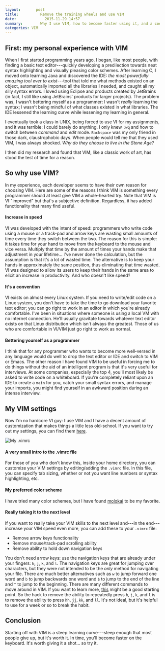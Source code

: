 ```yaml
---
layout:		  post
title:			Remove the training wheels and use VIM
date:			  2015-11-29 14:57
summary:		Why I use VIM, how to become faster using it, and a cool trick I learned to take your VIM mastery to the next level
categories:	VIM
---
```


## First: my personal experience with VIM
When I first started programming years ago, I began, like most people, with finding a basic text editor---quickly developing a predilection towards neat syntax highlighting and visually pleasing color schemes. After learning C, I moved onto learning Java and discovered the IDE: *the most powerfully amazing tool ever to exist*---tool that told me what methods existed on an object, automatically imported all the libraries I needed, and caught all my silly syntax errors. I loved using Eclipse and products created by JetBrains (in fact, I still like using JetBrains' products for larger projects). The problem was, I wasn't bettering myself as a programmer: I wasn't *really* learning the syntax; I wasn't being mindful of what classes existed in what libraries. The IDE lessened the learning curve while lessening my learning in general. 

I eventually took a class in UNIX, being forced to use VI for my assignments, and it was terrible: I could barely do anything. I only knew `:wq` and how to switch between *command* and *edit* mode. `Backspace` was my only friend in those dark, claustrophobic days. When people would tell me that they used VIM, I was always shocked. *Why do they choose to live in the Stone Age?* 

I then did my research and found that VIM, like a classic work of art, has stood the test of time for a reason.

## So why use VIM?
In my experience, each developer seems to have their own reason for choosing VIM. Here are some of the reasons I think VIM is something every programmer should at least give VIM a whole-hearted try. Note that VIM is VI "improved" but that's a subjective definition. Regardless, it has added functionality that many find useful.

#### Increase in speed
VI was developed with the intent of speed: programmers who write code using a mouse or a track-pad and arrow keys are wasting small amounts of time every time they switch between the two. The reason for this is simple: it takes time for your hand to move from the keyboard to the mouse and vice versa. Multiply that time by the amount of times your hands make that adjustment in your lifetime... I've never done the calculation, but the assumption is that it's a lot of wasted time. The alternative is to keep your hands in approximately the same position, thus eliminating that time wasted. VI was designed to allow its users to keep their hands in the same area to elicit an increase in productivity. And who doesn't like speed?

#### It's a convention
VI exists on almost every Linux system. If you need to write/edit code on a Linux system, you don't have to take the time to go download your favorite text editor; you can go right to work in an editor in which you're already comfortable. I've been in situations where someone is using a local VM with no internet connection. He'll usually gravitate towards whatever text editor exists on that Linux distribution which isn't always the greatest. Those of us who are comfortable in VI/VIM just go right to work as normal.

#### Bettering yourself as a programmer
I think that for any programmer who wants to become more well-versed in any language would do well to drop the text editor or IDE and switch to VIM or Emacs. The other reason I have found VIM to be useful in forcing me to do things without the aid of an intelligent program is that it's very useful for interviews. At some companies, especially the top 4, you'll most likely be asked to write code on a whiteboard. If you're completely reliant upon an IDE to create a `main` for you, catch your small syntax errors, and manage your imports, you might find yourself in an awkward position during an intense interview.


## My VIM settings
Now I'm no hardcore VI guy: I use VIM and I have a decent amount of customization that makes things a little less old-school. If you want to try out my settings, you can find them [here](https://github.com/zakrywilson/vim-customization).

![My .vimrc](http://i.imgur.com/PPz9PBD.png)

#### A very small intro to the .vimrc file
For those of you who don't know this, inside your home directory, you can customize your VIM settings by editing/adding the `.vimrc` file. In this file, you can specify tab sizing, whether or not you want line numbers or syntax highlighting, etc.

#### My preferred color scheme
I have tried many color schemes, but I have found [molokai](https://github.com/tomasr/molokai) to be my favorite.

#### Really taking it to the next level
If you want to really take your VIM skills to the next level and---in the end---increase your VIM speed even more, you can add these to your `.vimrc` file: 

* Remove arrow keys functionality
* Remove mouse/track-pad scrolling ability
* Remove ability to hold down navigation keys

You don't need arrow keys: use the navigation keys that are already under your fingers: `h`, `j`, `k`, and `l`. The navigation keys are great for jumping over characters, but they were not intended to be the *only* method for navigating your file. There are much better alternatives such as `w` to jump forward one word and `b` to jump backwards one word and `$` to jump to the end of the line and `^` to jump to the beginning. There are many different commands to move around in VIM. If you want to learn more, [this](http://vim.rtorr.com/) might be a good starting point. So the hack to remove the ability to repeatedly press `h`, `j`, `k`, and `l` is to remove the ability to press `hh`, `jj`, `kk`, and `ll`. It's not ideal, but it's helpful to use for a week or so to break the habit.

## Conclusion
Starting off with VIM is a steep learning curve---steep enough that most people give up, but it's worth it. In time, you'll become faster on the keyboard. It's worth giving it a shot... so try it.
